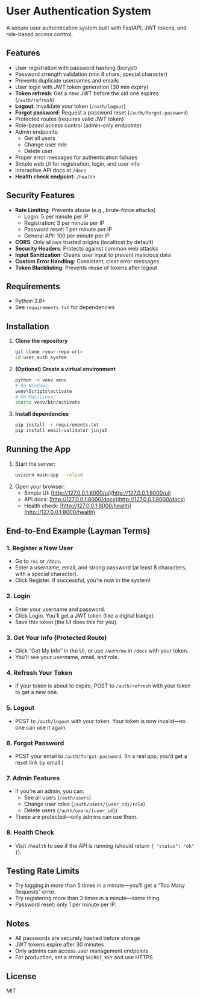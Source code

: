 # User Authentication System

A secure user authentication system built with FastAPI, JWT tokens, and role-based access control.

## Features
- User registration with password hashing (bcrypt)
- Password strength validation (min 8 chars, special character)
- Prevents duplicate usernames and emails
- User login with JWT token generation (30 min expiry)
- **Token refresh**: Get a new JWT before the old one expires (`/auth/refresh`)
- **Logout**: Invalidate your token (`/auth/logout`)
- **Forgot password**: Request a password reset (`/auth/forgot-password`)
- Protected routes (requires valid JWT token)
- Role-based access control (admin-only endpoints)
- Admin endpoints:
  - Get all users
  - Change user role
  - Delete user
- Proper error messages for authentication failures
- Simple web UI for registration, login, and user info
- Interactive API docs at `/docs`
- **Health check endpoint**: `/health`

## Security Features
- **Rate Limiting**: Prevents abuse (e.g., brute-force attacks)
  - Login: 5 per minute per IP
  - Registration: 3 per minute per IP
  - Password reset: 1 per minute per IP
  - General API: 100 per minute per IP
- **CORS**: Only allows trusted origins (localhost by default)
- **Security Headers**: Protects against common web attacks
- **Input Sanitization**: Cleans user input to prevent malicious data
- **Custom Error Handling**: Consistent, clear error messages
- **Token Blacklisting**: Prevents reuse of tokens after logout

## Requirements
- Python 3.8+
- See `requirements.txt` for dependencies

## Installation
1. **Clone the repository**
   ```bash
   git clone <your-repo-url>
   cd user_auth_system
   ```
2. **(Optional) Create a virtual environment**
   ```bash
   python -m venv venv
   # On Windows:
   venv\Scripts\activate
   # On Mac/Linux:
   source venv/bin/activate
   ```
3. **Install dependencies**
   ```bash
   pip install -r requirements.txt
   pip install email-validator jinja2
   ```

## Running the App
1. Start the server:
   ```bash
   uvicorn main:app --reload
   ```
2. Open your browser:
   - Simple UI: [http://127.0.0.1:8000/ui](http://127.0.0.1:8000/ui)
   - API docs: [http://127.0.0.1:8000/docs](http://127.0.0.1:8000/docs)
   - Health check: [http://127.0.0.1:8000/health](http://127.0.0.1:8000/health)

## End-to-End Example (Layman Terms)

### 1. **Register a New User**
- Go to `/ui` or `/docs`.
- Enter a username, email, and strong password (at least 8 characters, with a special character).
- Click Register. If successful, you’re now in the system!

### 2. **Login**
- Enter your username and password.
- Click Login. You’ll get a JWT token (like a digital badge).
- Save this token (the UI does this for you).

### 3. **Get Your Info (Protected Route)**
- Click “Get My Info” in the UI, or use `/auth/me` in `/docs` with your token.
- You’ll see your username, email, and role.

### 4. **Refresh Your Token**
- If your token is about to expire, POST to `/auth/refresh` with your token to get a new one.

### 5. **Logout**
- POST to `/auth/logout` with your token. Your token is now invalid—no one can use it again.

### 6. **Forgot Password**
- POST your email to `/auth/forgot-password`. (In a real app, you’d get a reset link by email.)

### 7. **Admin Features**
- If you’re an admin, you can:
  - See all users (`/auth/users`)
  - Change user roles (`/auth/users/{user_id}/role`)
  - Delete users (`/auth/users/{user_id}`)
- These are protected—only admins can use them.

### 8. **Health Check**
- Visit `/health` to see if the API is running (should return `{ "status": "ok" }`).

## Testing Rate Limits
- Try logging in more than 5 times in a minute—you’ll get a “Too Many Requests” error.
- Try registering more than 3 times in a minute—same thing.
- Password reset: only 1 per minute per IP.

## Notes
- All passwords are securely hashed before storage
- JWT tokens expire after 30 minutes
- Only admins can access user management endpoints
- For production, set a strong `SECRET_KEY` and use HTTPS

## License
MIT 